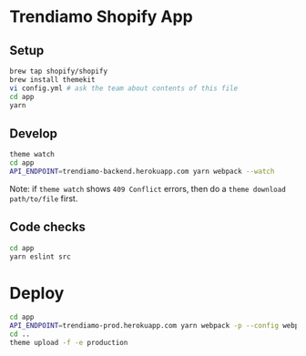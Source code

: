 # Trendiamo Shopify App

## Setup

```sh
brew tap shopify/shopify
brew install themekit
vi config.yml # ask the team about contents of this file
cd app
yarn
```

## Develop

```sh
theme watch
cd app
API_ENDPOINT=trendiamo-backend.herokuapp.com yarn webpack --watch
```

Note: if `theme watch` shows `409 Conflict` errors, then do a `theme download path/to/file` first.

## Code checks

```sh
cd app
yarn eslint src
```

# Deploy

```sh
cd app
API_ENDPOINT=trendiamo-prod.herokuapp.com yarn webpack -p --config webpack.prod.js
cd ..
theme upload -f -e production
```
